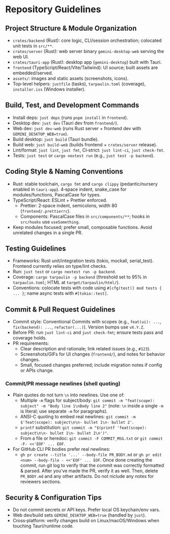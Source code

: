 # Repository Guidelines

## Project Structure & Module Organization
- `crates/backend` (Rust): core logic, CLI/session orchestration; colocated unit tests in `src/**`.
- `crates/server` (Rust): web server binary `gemini-desktop-web` serving the web UI.
- `crates/tauri-app` (Rust): desktop app (`gemini-desktop`) built with Tauri.
- `frontend` (TypeScript/React/Vite/Tailwind): UI source; built assets are embedded/served.
- `assets/`: images and static assets (screenshots, icons).
- Top-level helpers: `justfile` (tasks), `tarpaulin.toml` (coverage), `installer.iss` (Windows installer).

## Build, Test, and Development Commands
- Install deps: `just deps` (runs `pnpm install` in `frontend`).
- Desktop dev: `just dev` (Tauri dev from `frontend/`).
- Web dev: `just dev-web` (runs Rust server + frontend dev with `GEMINI_DESKTOP_WEB=true`).
- Build desktop: `just build` (Tauri bundle).
- Build web: `just build-web` (builds frontend + `crates/server` release).
- Lint/format: `just lint`, `just fmt`, CI‑strict: `just lint-ci`, `just check-fmt`.
- Tests: `just test` or `cargo nextest run` (e.g., `just test -p backend`).

## Coding Style & Naming Conventions
- Rust: stable toolchain, `cargo fmt` and `cargo clippy` (pedantic/nursery enabled in `tauri-app`). 4‑space indent, snake_case for modules/functions, PascalCase for types.
- TypeScript/React: ESLint + Prettier enforced.
  - Prettier: 2‑space indent, semicolons, width 80 (`frontend/.prettierrc`).
  - Components: PascalCase files in `src/components/**`; hooks in `src/hooks` use `useSomething`.
- Keep modules focused; prefer small, composable functions. Avoid unrelated changes in a single PR.

## Testing Guidelines
- Frameworks: Rust unit/integration tests (tokio, mockall, serial_test). Frontend currently relies on type/lint checks.
- Run: `just test` or `cargo nextest run -p backend`.
- Coverage: `cargo tarpaulin -p backend` (threshold set to 95% in `tarpaulin.toml`; HTML at `target/tarpaulin/html/`).
- Conventions: colocate tests with code using `#[cfg(test)] mod tests { ... }`; name async tests with `#[tokio::test]`.

## Commit & Pull Request Guidelines
- Commit style: Conventional Commits with scopes (e.g., `feat(ui): ...`, `fix(backend): ...`, `refactor(...)`). Version bumps use `vX.Y.Z`.
- Before PR: run `just lint-ci` and `just check-fmt`; ensure tests pass and coverage holds.
- PR requirements:
  - Clear description and rationale; link related issues (e.g., `#123`).
  - Screenshots/GIFs for UI changes (`frontend/`), and notes for behavior changes.
  - Small, focused changes preferred; include migration notes if config or APIs change.

### Commit/PR message newlines (shell quoting)
- Plain quotes do not turn `\n` into newlines. Use one of:
  - Multiple `-m` flags for subject/body: `git commit -m "feat(scope): subject" -m "Body line 1\nBody line 2"` (note: `\n` inside a single `-m` is literal; use separate `-m` for paragraphs).
  - ANSI-C quoting to embed real newlines: `git commit -m $'feat(scope): subject\n\n- bullet 1\n- bullet 2'`.
  - `printf` substitution: `git commit -m "$(printf 'feat(scope): subject\n\n- bullet 1\n- bullet 2\n')"`.
  - From a file or heredoc: `git commit -F COMMIT_MSG.txt` or `git commit -F- <<'EOF' ... EOF`.
- For GitHub CLI PR bodies prefer real newlines:
  - `gh pr create --title '...' --body-file PR_BODY.md` or `gh pr edit <num> --body-file - <<'EOF' ... EOF`.
Once done creating the commit, run git log to verify that the commit was correctly formatted & parsed.  After you've made the PR, verify it as well. Then, delete `PR_BODY.md` and any other artifacts.  Do not niclude any notes for reviewers sections.

## Security & Configuration Tips
- Do not commit secrets or API keys. Prefer local OS keychain/env vars.
- Web dev/build sets `GEMINI_DESKTOP_WEB=true` (handled by `just`).
- Cross‑platform: verify changes build on Linux/macOS/Windows when touching Tauri/runtime code.
